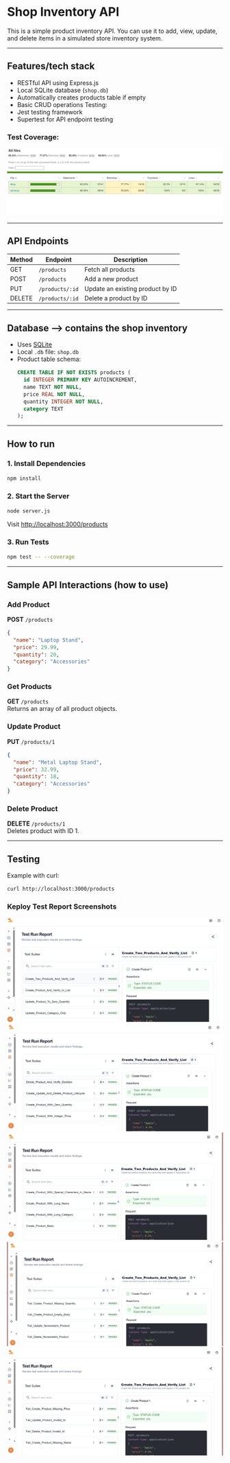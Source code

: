 # Shop Inventory API

This is a simple product inventory API. You can use it to add, view, update, and delete items in a simulated store inventory system.

---

## Features/tech stack

- RESTful API using Express.js
- Local SQLite database (`shop.db`)
- Automatically creates products table if empty
- Basic CRUD operations
Testing:
- Jest testing framework
- Supertest for API endpoint testing

### Test Coverage: 
![Test Coverage](./assets/coverage_report.jpeg)

---

## API Endpoints

| Method | Endpoint         | Description                        |
|--------|------------------|------------------------------------|
| GET    | `/products`      | Fetch all products                 |
| POST   | `/products`      | Add a new product                  |
| PUT    | `/products/:id`  | Update an existing product by ID   |
| DELETE | `/products/:id`  | Delete a product by ID             |

---

## Database --> contains the shop inventory

- Uses [SQLite](https://www.sqlite.org/index.html)
- Local `.db` file: `shop.db`
- Product table schema:
  ```sql
  CREATE TABLE IF NOT EXISTS products (
    id INTEGER PRIMARY KEY AUTOINCREMENT,
    name TEXT NOT NULL,
    price REAL NOT NULL,
    quantity INTEGER NOT NULL,
    category TEXT
  );
  ```

---

## How to run 

### 1. Install Dependencies
```bash
npm install
```

### 2. Start the Server
```bash
node server.js
```

Visit [http://localhost:3000/products](http://localhost:3000/products)


### 3. Run Tests
```bash
npm test -- --coverage
```
---

## Sample API Interactions (how to use)

### Add Product
**POST** `/products`  
```json
{
  "name": "Laptop Stand",
  "price": 29.99,
  "quantity": 20,
  "category": "Accessories"
}
```

### Get Products
**GET** `/products`  
Returns an array of all product objects.

### Update Product
**PUT** `/products/1`  
```json
{
  "name": "Metal Laptop Stand",
  "price": 32.99,
  "quantity": 18,
  "category": "Accessories"
}
```

### Delete Product
**DELETE** `/products/1`  
Deletes product with ID 1.

---

## Testing

Example with curl:
```bash
curl http://localhost:3000/products
```

### Keploy Test Report Screenshots
![Keploy Report 1](assets/Screenshot%202025-06-28%20122804.png)
![Keploy Report 2](assets/Screenshot%202025-06-28%20122831.png)
![Keploy Report 3](assets/Screenshot%202025-06-28%20122936.png)
![Keploy Report 4](assets/Screenshot%202025-06-28%20122953.png)
![Keploy Report 5](assets/Screenshot%202025-06-28%20123018.png)

